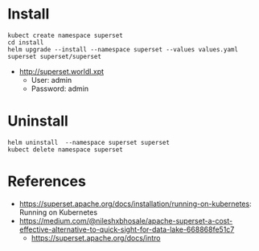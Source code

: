 # Install
```shell
kubect create namespace superset
cd install
helm upgrade --install --namespace superset --values values.yaml superset superset/superset
```

   * http://superset.worldl.xpt
      * User: admin
      * Password: admin

# Uninstall
```shell
helm uninstall  --namespace superset superset
kubect delete namespace superset
```

# References
   * https://superset.apache.org/docs/installation/running-on-kubernetes: Running on Kubernetes
   * https://medium.com/@nileshxbhosale/apache-superset-a-cost-effective-alternative-to-quick-sight-for-data-lake-668868fe51c7
      * https://superset.apache.org/docs/intro
